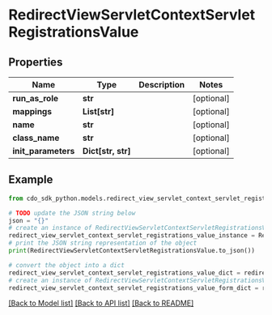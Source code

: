 # RedirectViewServletContextServletRegistrationsValue


## Properties

Name | Type | Description | Notes
------------ | ------------- | ------------- | -------------
**run_as_role** | **str** |  | [optional] 
**mappings** | **List[str]** |  | [optional] 
**name** | **str** |  | [optional] 
**class_name** | **str** |  | [optional] 
**init_parameters** | **Dict[str, str]** |  | [optional] 

## Example

```python
from cdo_sdk_python.models.redirect_view_servlet_context_servlet_registrations_value import RedirectViewServletContextServletRegistrationsValue

# TODO update the JSON string below
json = "{}"
# create an instance of RedirectViewServletContextServletRegistrationsValue from a JSON string
redirect_view_servlet_context_servlet_registrations_value_instance = RedirectViewServletContextServletRegistrationsValue.from_json(json)
# print the JSON string representation of the object
print(RedirectViewServletContextServletRegistrationsValue.to_json())

# convert the object into a dict
redirect_view_servlet_context_servlet_registrations_value_dict = redirect_view_servlet_context_servlet_registrations_value_instance.to_dict()
# create an instance of RedirectViewServletContextServletRegistrationsValue from a dict
redirect_view_servlet_context_servlet_registrations_value_form_dict = redirect_view_servlet_context_servlet_registrations_value.from_dict(redirect_view_servlet_context_servlet_registrations_value_dict)
```
[[Back to Model list]](../README.md#documentation-for-models) [[Back to API list]](../README.md#documentation-for-api-endpoints) [[Back to README]](../README.md)


